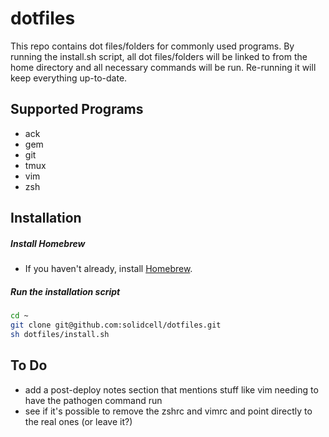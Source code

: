 dotfiles
=========

This repo contains dot files/folders for commonly used programs. By running the install.sh script, all dot files/folders will be linked to from the home directory and all necessary commands will be run. Re-running it will keep everything up-to-date.

Supported Programs
--------------

* ack
* gem
* git
* tmux
* vim
* zsh

Installation
--------------

##### Install Homebrew

* If you haven't already, install [Homebrew](http://brew.sh).

##### Run the installation script

```sh
cd ~
git clone git@github.com:solidcell/dotfiles.git
sh dotfiles/install.sh
```

To Do
--------------
* add a post-deploy notes section that mentions stuff like vim needing to have the pathogen command run
* see if it's possible to remove the zshrc and vimrc and point directly to the real ones (or leave it?)
